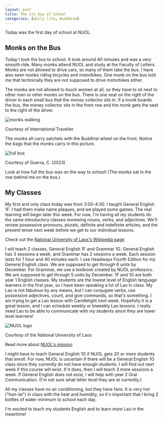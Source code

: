 ```yaml
---
layout: post
title: The 1st Day of School
categories: [daily life, Buddhism]
---
```


Today was the first day of school at NUOL.

## Monks on the Bus

Today I took the bus to school. It took around 40 minutes and was a very smooth ride. Many monks attend NUOL and study at the Faculty of Letters. Monks are not allowed to drive cars, so many of them take the bus. I have also seen monks riding bicycles and motorbikes. One monk on the bus told me that technically they are not supposed to drive motorbikes either. 

The monks are not allowed to touch women at all, so they have to sit next to other men or other monks on the bus. There is one seat on the right of the driver in each small bus that the money collector sits in. If a monk boards the bus, the money collector sits in the front row and the monk gets the seat to the right of the driver. 

![monks walking](https://s1.it.atcdn.net/wp-content/uploads/2015/04/Monks-800x600.jpg)

Courtesy of International Traveller

The monks all carry satchels with the Buddhist wheel on the front. Notice the bags that the monks carry in this picture.

![full bus](https://lh3.googleusercontent.com/pw/ADCreHd832NHuwnI-pmEP1NlUZyZEeGqOyQSTc1qr3ru8bwg-HxLEcIl84OWCQrcGBdgDsZtJVx7fLM2WpzzfChW8CcnLOloLKotsV1xaVYHKUq4nADHUvE4=w1000)

Courtesy of Guerra, C. (2023)

Look at how full the bus was on the way to school! (The monks sat in the row behind me on the bus.)

## My Classes

My first and only class today was from 3:00-4:30. I taught General English 1F. I had them make name plaques, and we played some games. The real learning will begin later this week. For now, I'm having all my students do the same introductory classes reviewing nouns, verbs, and adjectives. We'll review possessive pronouns, plurals, definite and indefinite articles, and the present tense next week before we get to our individual lessons. 

Check out the [National University of Laos's Wikipedia page](https://en.wikipedia.org/wiki/National_University_of_Laos)

I will teach 2 classes, General English 1F and Grammar 1G. General English has 3 sessions a week, and Grammar has 2 sessions a week. Each session lasts for 1 hour and 40 minutes each. I use Headways Fourth Edition for my General English class. We are supposed to get through 6 units by December. For Grammar, we use a textbook created by NUOL professors. We are supposed to get through 5 units by December. 1F and 1G are both year 1 English classes. My students are the lowest level of English language learners in the first year, so I have been speaking a lot of Lao in class. My Lao is not fabulous by any means, but I can conjugate verbs, use possessive adjectives, count, and give commands, so that's something. I am trying to get a Lao lesson with Candlelight next week. Hopefully it is a great lesson, and I can schedule weekly or biweekly Lao lessons. I really need Lao to be able to communicate with my students since they are lower level learners!

![NUOL logo](https://www.nuol.edu.la/images/nuol.png)

Courtesy of the National University of Laos

Read more about [NUOL's mission](https://www.nuol.edu.la/index.php/en/)

I might have to teach General English 1G if NUOL gets 20 or more students that enroll. For now, NUOL is uncertain if there will be a General English 1G class since they currently do not have enough students. I will find out next week if this course will exist. If it does, then I will teach 3 more sessions a week. If General English does not exist, I will help with year 2 Oral Communication. (I'm not sure what letter level they are at currently.)

All my classes have no air conditioning, but they have fans. It is very hot ("hon-lai") in class with the heat and humidity, so it's important that I bring 2 bottles of water minimum to school each day. 

I'm excited to teach my students English and to learn more Lao in the meantime!

<!-- Hello and welcome. The only purpose of this post is to greet you when your site comes alive for the first time.  
This post will demonstrate some of the more common content & elements found in posts.  
Feel free to delete this post when you are ready to publish your first post.  

Lorem ipsum dolor sit amet, consectetur adipiscing elit. Fusce bibendum neque eget nunc mattis eu sollicitudin enim tincidunt. Vestibulum lacus tortor, ultricies id dignissim ac, bibendum in velit.

## Some great heading (h2)

Proin convallis mi ac felis pharetra aliquam. Curabitur dignissim accumsan rutrum. In arcu magna, aliquet vel pretium et, molestie et arcu.


Mauris lobortis nulla et felis ullamcorper bibendum. Phasellus et hendrerit mauris. Proin eget nibh a massa vestibulum pretium. Suspendisse eu nisl a ante aliquet bibendum quis a nunc. Praesent varius interdum vehicula. Aenean risus libero, placerat at vestibulum eget, ultricies eu enim. Praesent nulla tortor, malesuada adipiscing adipiscing sollicitudin, adipiscing eget est.

## Another great heading (h2)

Lorem ipsum dolor sit amet, consectetur adipiscing elit. Fusce bibendum neque eget nunc mattis eu sollicitudin enim tincidunt. Vestibulum lacus tortor, ultricies id dignissim ac, bibendum in velit.

### Some great subheading (h3)

Proin convallis mi ac felis pharetra aliquam. Curabitur dignissim accumsan rutrum. In arcu magna, aliquet vel pretium et, molestie et arcu. Mauris lobortis nulla et felis ullamcorper bibendum.

Phasellus et hendrerit mauris. Proin eget nibh a massa vestibulum pretium. Suspendisse eu nisl a ante aliquet bibendum quis a nunc.

### Some great subheading (h3)

Praesent varius interdum vehicula. Aenean risus libero, placerat at vestibulum eget, ultricies eu enim. Praesent nulla tortor, malesuada adipiscing adipiscing sollicitudin, adipiscing eget est.

> This quote will *change* your life. It will reveal the <i>secrets</i> of the universe, and all the wonders of humanity. Don't <em>misuse</em> it.

Lorem ipsum dolor sit amet, consectetur adipiscing elit. Fusce bibendum neque eget nunc mattis eu sollicitudin enim tincidunt.

### Some great subheading (h3)

Vestibulum lacus tortor, ultricies id dignissim ac, bibendum in velit. Proin convallis mi ac felis pharetra aliquam. Curabitur dignissim accumsan rutrum.

In arcu magna, aliquet vel pretium et, molestie et arcu. Mauris lobortis nulla et felis ullamcorper bibendum. Phasellus et hendrerit mauris.

#### You might want a sub-subheading (h4)

In arcu magna, aliquet vel pretium et, molestie et arcu. Mauris lobortis nulla et felis ullamcorper bibendum. Phasellus et hendrerit mauris.

In arcu magna, aliquet vel pretium et, molestie et arcu. Mauris lobortis nulla et felis ullamcorper bibendum. Phasellus et hendrerit mauris.

#### But it's probably overkill (h4)

In arcu magna, aliquet vel pretium et, molestie et arcu. Mauris lobortis nulla et felis ullamcorper bibendum. Phasellus et hendrerit mauris.

##### Could be a smaller sub-heading, `pacman` (h5)

In arcu magna, aliquet vel pretium et, molestie et arcu. Mauris lobortis nulla et felis ullamcorper bibendum. Phasellus et hendrerit mauris.

###### Small yet significant sub-heading  (h6)

In arcu magna, aliquet vel pretium et, molestie et arcu. Mauris lobortis nulla et felis ullamcorper bibendum. Phasellus et hendrerit mauris.

### Highlight the code please!!

{% highlight c %}
float Q_rsqrt( float number )
{
	long i;
	float x2, y;
	const float threehalfs = 1.5F;

	x2 = number * 0.5F;
	y  = number;
	i  = * ( long * ) &y;                       // evil floating point bit level hacking
	i  = 0x5f3759df - ( i >> 1 );               // what the fuck? 
	y  = * ( float * ) &i;
	y  = y * ( threehalfs - ( x2 * y * y ) );   // 1st iteration
//	y  = y * ( threehalfs - ( x2 * y * y ) );   // 2nd iteration, this can be removed

	return y;
}
{% endhighlight %}

### Oh hai, an unordered list!!

In arcu magna, aliquet vel pretium et, molestie et arcu. Mauris lobortis nulla et felis ullamcorper bibendum. Phasellus et hendrerit mauris.

- First item, yo
- Second item, dawg
- Third item, what what?!
- Fourth item, fo sheezy my neezy

### Oh hai, an ordered list!!

In arcu magna, aliquet vel pretium et, molestie et arcu. Mauris lobortis nulla et felis ullamcorper bibendum. Phasellus et hendrerit mauris.

1. First item, yo
2. Second item, dawg
3. Third item, what what?!
4. Fourth item, fo sheezy my neezy

## Headings are cool! (h2)

Proin eget nibh a massa vestibulum pretium. Suspendisse eu nisl a ante aliquet bibendum quis a nunc. Praesent varius interdum vehicula. Aenean risus libero, placerat at vestibulum eget, ultricies eu enim. Praesent nulla tortor, malesuada adipiscing adipiscing sollicitudin, adipiscing eget est.

Praesent nulla tortor, malesuada adipiscing adipiscing sollicitudin, adipiscing eget est.

Proin eget nibh a massa vestibulum pretium. Suspendisse eu nisl a ante aliquet bibendum quis a nunc.

### Tables

Title 1               | Title 2               | Title 3               | Title 4
--------------------- | --------------------- | --------------------- | ---------------------
lorem                 | lorem ipsum           | lorem ipsum dolor     | lorem ipsum dolor sit
lorem ipsum dolor sit | lorem ipsum dolor sit | lorem ipsum dolor sit | lorem ipsum dolor sit
lorem ipsum dolor sit | lorem ipsum dolor sit | lorem ipsum dolor sit | lorem ipsum dolor sit
lorem ipsum dolor sit | lorem ipsum dolor sit | lorem ipsum dolor sit | lorem ipsum dolor sit

Title 1 | Title 2 | Title 3 | Title 4
--- | --- | --- | ---
lorem | lorem ipsum | lorem ipsum dolor | lorem ipsum dolor sit
lorem ipsum dolor sit amet | lorem ipsum dolor sit amet consectetur | lorem ipsum dolor sit amet | lorem ipsum dolor sit
lorem ipsum dolor | lorem ipsum | lorem | lorem ipsum
lorem ipsum dolor | lorem ipsum dolor sit | lorem ipsum dolor sit amet | lorem ipsum dolor sit amet consectetur -->
